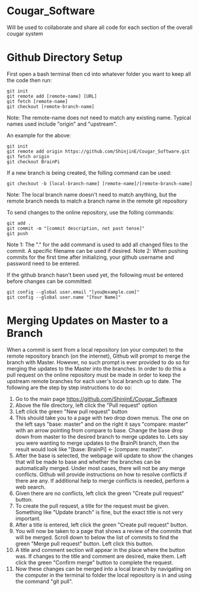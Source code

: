 # Cougar_Software
Will be used to collaborate and share all code for each section of the overall cougar system

# Github Directory Setup
First open a bash terminal then cd into whatever folder you want to keep all the code then run:

	git init
	git remote add [remote-name] [URL]
	git fetch [remote-name]
	git checkout [remote-branch-name]
Note: The remote-name does not need to match any existing name. Typical names used include "origin" and "upstream".

An example for the above:

	git init
	git remote add origin https://github.com/ShinjinE/Cougar_Software.git
	git fetch origin
	git checkout BrainPi

If a new branch is being created, the folling command can be used:

	git checkout -b [local-branch-name] [remote-name]/[remote-branch-name]
Note: The local branch name doesn't need to match anything, but the remote branch needs to match a branch name in the remote git repository

To send changes to the online repository, use the folling commands:

	git add .
	git commit -m "[commit description, not past tense]"
	git push
Note 1: The "." for the add command is used to add all changed files to the commit. A specific filename can be used if desired.
Note 2: When pushing commits for the first time after initializing, your github username and password need to be entered.

If the github branch hasn't been used yet, the following must be entered before changes can be committed:

	git config --global user.email "[you@example.com]"
	git config --global user.name "[Your Name]"

# Merging Updates on Master to a Branch
When a commit is sent from a local repository (on your computer) to the remote repository branch (on the internet), Github will prompt to merge the branch with Master. However, no such prompt is ever provided to do so for merging the updates to the Master into the branches. In order to do this a pull request on the online repository must be made in order to keep the upstream remote branches for each user's local branch up to date. The following are the step by step instructions to do so:
1. Go to the main page https://github.com/ShinjinE/Cougar_Software
2. Above the file directory, left click the "Pull request" option
3. Left click the green "New pull request" button
4. This should take you to a page with two drop down menus. The one on the left says "base: master" and on the right it says "compare: master" with an arrow pointing from compare to base. Change the base drop down from master to the desired branch to merge updates to. Lets say you were wanting to merge updates to the BrainPi branch, then the result would look like "[base: BrainPi] <- [compare: master]".
5. After the base is selected, the webpage will update to show the changes that will be made to base and whether the branches can be automatically merged. Under most cases, there will not be any merge conflicts. Github will provide instructions on how to resolve conflicts if there are any. If additional help to merge conflicts is needed, perform a web search.
6. Given there are no conflicts, left click the green "Create pull request" button.
7. To create the pull request, a title for the request must be given. Something like "Update branch" is fine, but the exact title is not very important.
8. After a title is entered, left click the green "Create pull request" button.
9. You will now be taken to a page that shows a review of the commits that will be merged. Scroll down to below the list of commits to find the green "Merge pull request" button. Left click this button.
10. A title and comment section will appear in the place where the button was. If changes to the title and comment are desired, make them. Left click the green "Confirm merge" button to complete the request.
11. Now these changes can be merged into a local branch by navigating on the computer in the terminal to folder the local repository is in and using the command "git pull".
